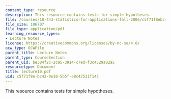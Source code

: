```yaml
---
content_type: resource
description: This resource contains tests for simple hypotheses.
file: /courses/18-443-statistics-for-applications-fall-2006/c5f71f8ebc429e105b5fe8c42531f145_lecture10.pdf
file_size: 106707
file_type: application/pdf
learning_resource_types:
- Lecture Notes
license: https://creativecommons.org/licenses/by-nc-sa/4.0/
ocw_type: OCWFile
parent_title: Lecture Notes
parent_type: CourseSection
parent_uid: be304f2c-2c95-3914-c7ed-f3c4529a02a5
resourcetype: Document
title: lecture10.pdf
uid: c5f71f8e-bc42-9e10-5b5f-e8c42531f145
---
```

This resource contains tests for simple hypotheses.